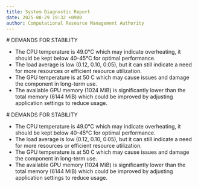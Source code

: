```yaml
---
title: System Diagnostic Report
date: 2025-08-29 19:32 +0900
author: Computational Resource Management Authority
---
```

\# DEMANDS FOR STABILITY

* The CPU temperature is 49.0°C which may indicate overheating, it should be kept below 40-45°C for optimal performance.
* The load average is low (0.12, 0.10, 0.05), but it can still indicate a need for more resources or efficient resource utilization.
* The GPU temperature is at 50 C which may cause issues and damage the component in long-term use.
* The available GPU memory (1024 MiB) is significantly lower than the total memory (6144 MiB) which could be improved by adjusting application settings to reduce usage.

\# DEMANDS FOR STABILITY

* The CPU temperature is 49.0°C which may indicate overheating, it should be kept below 40-45°C for optimal performance.
* The load average is low (0.12, 0.10, 0.05), but it can still indicate a need for more resources or efficient resource utilization.
* The GPU temperature is at 50 C which may cause issues and damage the component in long-term use.
* The available GPU memory (1024 MiB) is significantly lower than the total memory (6144 MiB) which could be improved by adjusting application settings to reduce usage.
